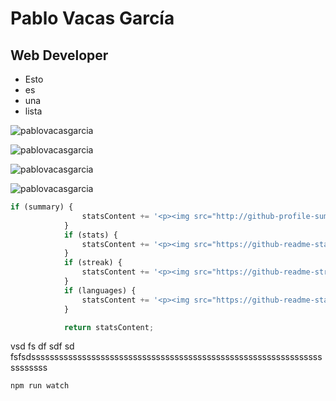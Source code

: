 # Pablo Vacas García

## Web Developer

*   Esto
*   es
*   una
*   lista

![pablovacasgarcia](http://github-profile-summary-cards.vercel.app/api/cards/profile-details?username=pablovacasgarcia&show_icons=true&locale=en&theme=transparent)

![pablovacasgarcia](https://github-readme-stats.vercel.app/api?username=pablovacasgarcia&show_icons=true&locale=en&rank_icon=github&theme=transparent)

![pablovacasgarcia](https://github-readme-streak-stats.herokuapp.com/?user=pablovacasgarcia&theme=transparent)

![pablovacasgarcia](https://github-readme-stats.vercel.app/api/top-langs?username=pablovacasgarcia&show_icons=true&locale=en&layout=pie&theme=transparent)


```python
if (summary) {
                statsContent += '<p><img src="http://github-profile-summary-cards.vercel.app/api/cards/profile-details?username='+this.extractText(htmlContent)+'&show_icons=true&locale=en&theme=transparent" alt="'+this.extractText(htmlContent)+'" /></p>';
            }
            if (stats) {
                statsContent += '<p><img src="https://github-readme-stats.vercel.app/api?username='+this.extractText(htmlContent)+'&show_icons=true&locale=en&rank_icon=github&theme=transparent" alt="'+this.extractText(htmlContent)+'" /></p>';
            }
            if (streak) {
                statsContent += '<p><img src="https://github-readme-streak-stats.herokuapp.com/?user='+this.extractText(htmlContent)+'&theme=transparent" alt="'+this.extractText(htmlContent)+'" /></p>';
            }
            if (languages) {
                statsContent += '<p><img src="https://github-readme-stats.vercel.app/api/top-langs?username='+this.extractText(htmlContent)+'&show_icons=true&locale=en&layout=pie&theme=transparent" alt="'+this.extractText(htmlContent)+'" /></p>';
            }

            return statsContent;
```

vsd fs df sdf sd fsfsdsssssssssssssssssssssssssssssssssssssssssssssssssssssssssssssssssssssss

```bash
npm run watch
```
